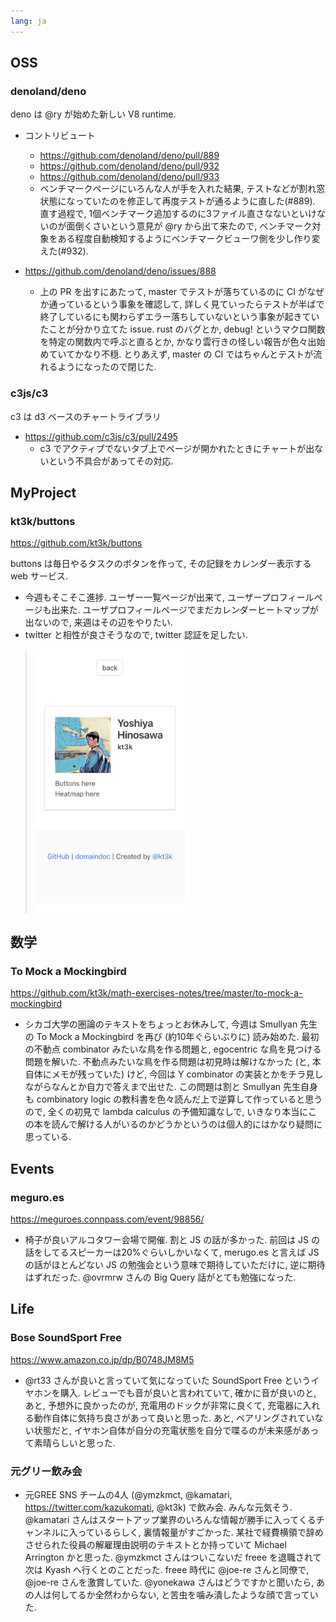 ```yaml
---
lang: ja
---
```

## OSS

### denoland/deno

deno は @ry が始めた新しい V8 runtime.

- コントリビュート
  - https://github.com/denoland/deno/pull/889
  - https://github.com/denoland/deno/pull/932
  - https://github.com/denoland/deno/pull/933
  - ベンチマークページにいろんな人が手を入れた結果, テストなどが割れ窓状態になっていたのを修正して再度テストが通るように直した(#889). 直す過程で, 1個ベンチマーク追加するのに3ファイル直さなないといけないのが面倒くさいという意見が @ry から出て来たので, ベンチマーク対象をある程度自動検知するようにベンチマークビューワ側を少し作り変えた(#932).

- https://github.com/denoland/deno/issues/888
  - 上の PR を出すにあたって, master でテストが落ちているのに CI がなぜか通っているという事象を確認して, 詳しく見ていったらテストが半ばで終了しているにも関わらずエラー落ちしていないという事象が起きていたことが分かり立てた issue. rust のバグとか, debug! というマクロ関数を特定の関数内で呼ぶと直るとか, かなり雲行きの怪しい報告が色々出始めていてかなり不穏. とりあえず, master の CI ではちゃんとテストが流れるようになったので閉じた.

### c3js/c3

c3 は d3 ベースのチャートライブラリ

- https://github.com/c3js/c3/pull/2495
  - c3 でアクティブでないタブ上でページが開かれたときにチャートが出ないという不具合があってその対応.

## MyProject

### kt3k/buttons

https://github.com/kt3k/buttons

buttons は毎日やるタスクのボタンを作って, その記録をカレンダー表示する web サービス.

- 今週もそこそこ進捗. ユーザー一覧ページが出来て, ユーザープロフィールページも出来た. ユーザプロフィールページでまだカレンダーヒートマップが出ないので, 来週はその辺をやりたい.
- twitter と相性が良さそうなので, twitter 認証を足したい.

> <img src="../img/2018/10-01-buttons.png" width="240">

## 数学

### To Mock a Mockingbird

https://github.com/kt3k/math-exercises-notes/tree/master/to-mock-a-mockingbird

- シカゴ大学の圏論のテキストをちょっとお休みして, 今週は Smullyan 先生の To Mock a Mockingbird を再び (約10年ぐらいぶりに) 読み始めた. 最初の不動点 combinator みたいな鳥を作る問題と, egocentric な鳥を見つける問題を解いた. 不動点みたいな鳥を作る問題は初見時は解けなかった (と, 本自体にメモが残っていた) けど, 今回は Y combinator の実装とかをチラ見しながらなんとか自力で答えまで出せた. この問題は割と Smullyan 先生自身も combinatory logic の教科書を色々読んだ上で逆算して作っていると思うので, 全くの初見で lambda calculus の予備知識なしで, いきなり本当にこの本を読んで解ける人がいるのかどうかというのは個人的にはかなり疑問に思っている.

## Events

### meguro.es

https://meguroes.connpass.com/event/98856/

- 椅子が良いアルコタワー会場で開催. 割と JS の話が多かった. 前回は JS の話をしてるスピーカーは20%ぐらいしかいなくて, merugo.es と言えば JS の話がほとんどない JS の勉強会という意味で期待していただけに, 逆に期待はずれだった. @ovrmrw さんの Big Query 話がとても勉強になった.

## Life

### Bose SoundSport Free

https://www.amazon.co.jp/dp/B0748JM8M5

- @rt33 さんが良いと言っていて気になっていた SoundSport Free というイヤホンを購入. レビューでも音が良いと言われていて, 確かに音が良いのと, あと, 予想外に良かったのが, 充電用のドックが非常に良くて, 充電器に入れる動作自体に気持ち良さがあって良いと思った. あと, ペアリングされていない状態だと, イヤホン自体が自分の充電状態を自分で喋るのが未来感があって素晴らしいと思った.

### 元グリー飲み会

- 元GREE SNS チームの4人 (@ymzkmct, @kamatari, https://twitter.com/kazukomati, @kt3k) で飲み会. みんな元気そう. @kamatari さんはスタートアップ業界のいろんな情報が勝手に入ってくるチャンネルに入っているらしく, 裏情報量がすごかった. 某社で経費横領で辞めさせられた役員の解雇理由説明のテキストとか持っていて Michael Arrington かと思った. @ymzkmct さんはついこないだ freee を退職されて次は Kyash へ行くとのことだった. freee 時代に @joe-re さんと同僚で, @joe-re さんを激賞していた. @yonekawa さんはどうですかと聞いたら, あの人は何してるか全然わからない, と苦虫を噛み潰したような顔で言っていた.
